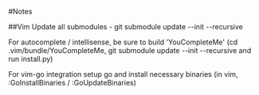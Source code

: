 #Notes

##Vim
Update all submodules - git submodule update --init --recursive

For autocomplete / intellisense, be sure to build 'YouCompleteMe' (cd .vim/bundle/YouCompleteMe, git submodule update --init --recursive and run install.py)

For vim-go integration setup go and install necessary binaries (in vim, :GoInstallBinaries / :GoUpdateBinaries)
